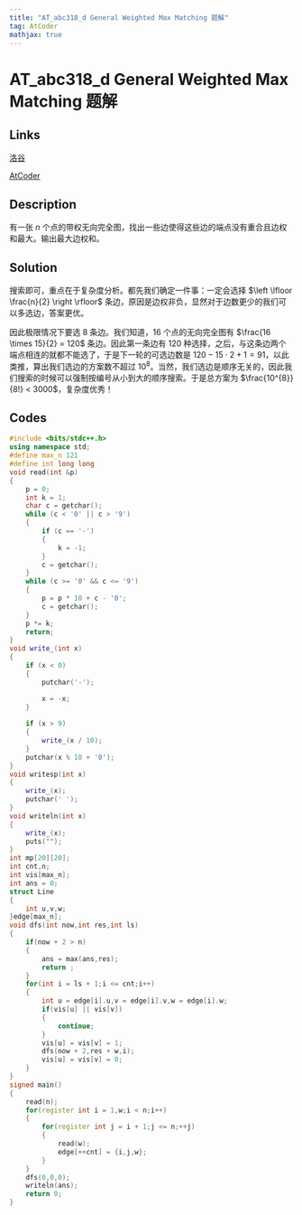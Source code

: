 ```yaml
---
title: "AT_abc318_d General Weighted Max Matching 题解"
tag: AtCoder
mathjax: true
---
```


# AT_abc318_d General Weighted Max Matching 题解

## Links

[洛谷](https://www.luogu.com.cn/problem/AT_abc318_d)

[AtCoder](https://atcoder.jp/contests/abc318/tasks/abc318_d)

## Description

有一张 $n$ 个点的带权无向完全图，找出一些边使得这些边的端点没有重合且边权和最大。输出最大边权和。

## Solution

搜索即可，重点在于复杂度分析。都先我们确定一件事：一定会选择 $\left \lfloor \frac{n}{2} \right \rfloor$ 条边，原因是边权非负，显然对于边数更少的我们可以多选边，答案更优。

因此极限情况下要选 $8$ 条边。我们知道，$16$ 个点的无向完全图有 $\frac{16 \times 15}{2} = 120$ 条边。因此第一条边有 $120$ 种选择，之后，与这条边两个端点相连的就都不能选了，于是下一轮的可选边数是 $120 - 15 \cdot 2 + 1 =  91$，以此类推，算出我们选边的方案数不超过 $10^{8}$。当然，我们选边是顺序无关的，因此我们搜索的时候可以强制按编号从小到大的顺序搜索。于是总方案为 $\frac{10^{8}}{8!} < 3000$，复杂度优秀！

## Codes

```cpp
#include <bits/stdc++.h>
using namespace std;
#define max_n 121
#define int long long
void read(int &p)
{
    p = 0;
    int k = 1;
    char c = getchar();
    while (c < '0' || c > '9')
    {
        if (c == '-')
        {
            k = -1;
        }
        c = getchar();
    }
    while (c >= '0' && c <= '9')
    {
        p = p * 10 + c - '0';
        c = getchar();
    }
    p *= k;
    return;
}
void write_(int x)
{
    if (x < 0)
    {
        putchar('-');

        x = -x;
    }
    
    if (x > 9)
    {
        write_(x / 10);
    }
    putchar(x % 10 + '0');
}
void writesp(int x)
{
    write_(x);
    putchar(' ');
}
void writeln(int x)
{
    write_(x);
    puts("");
}
int mp[20][20];
int cnt,n;
int vis[max_n];
int ans = 0;
struct Line
{
    int u,v,w;
}edge[max_n];
void dfs(int now,int res,int ls)
{
    if(now + 2 > n)
    {
        ans = max(ans,res);
        return ;
    }
    for(int i = ls + 1;i <= cnt;i++)
    {
        int u = edge[i].u,v = edge[i].v,w = edge[i].w;
        if(vis[u] || vis[v])
        {
            continue;
        }
        vis[u] = vis[v] = 1;
        dfs(now + 2,res + w,i);
        vis[u] = vis[v] = 0;
    }
}
signed main()
{
    read(n);
    for(register int i = 1,w;i < n;i++)
    {
        for(register int j = i + 1;j <= n;++j)
        {
            read(w);
            edge[++cnt] = {i,j,w};
        }
    }
    dfs(0,0,0);
    writeln(ans);
    return 0;
}
```

